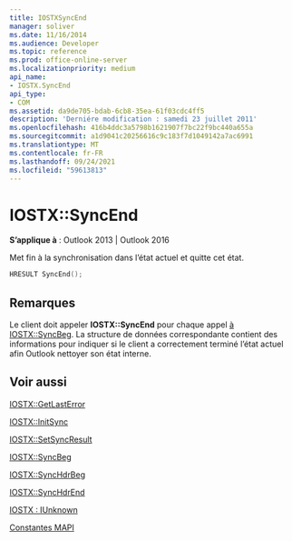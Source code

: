 ```yaml
---
title: IOSTXSyncEnd
manager: soliver
ms.date: 11/16/2014
ms.audience: Developer
ms.topic: reference
ms.prod: office-online-server
ms.localizationpriority: medium
api_name:
- IOSTX.SyncEnd
api_type:
- COM
ms.assetid: da9de705-bdab-6cb8-35ea-61f03cdc4ff5
description: 'Derniére modification : samedi 23 juillet 2011'
ms.openlocfilehash: 416b4ddc3a5798b1621907f7bc22f9bc440a655a
ms.sourcegitcommit: a1d9041c20256616c9c183f7d1049142a7ac6991
ms.translationtype: MT
ms.contentlocale: fr-FR
ms.lasthandoff: 09/24/2021
ms.locfileid: "59613813"
---
```

# <a name="iostxsyncend"></a>IOSTX::SyncEnd

  
  
**S’applique à** : Outlook 2013 | Outlook 2016 
  
Met fin à la synchronisation dans l’état actuel et quitte cet état.
  
```cpp
HRESULT SyncEnd();
```

## <a name="remarks"></a>Remarques

Le client doit appeler **IOSTX::SyncEnd** pour chaque appel [à IOSTX::SyncBeg](iostx-syncbeg.md). La structure de données correspondante contient des informations pour indiquer si le client a correctement terminé l’état actuel afin Outlook nettoyer son état interne.
  
## <a name="see-also"></a>Voir aussi



[IOSTX::GetLastError](iostx-getlasterror.md)
  
[IOSTX::InitSync](iostx-initsync.md)
  
[IOSTX::SetSyncResult](iostx-setsyncresult.md)
  
[IOSTX::SyncBeg](iostx-syncbeg.md)
  
[IOSTX::SyncHdrBeg](iostx-synchdrbeg.md)
  
[IOSTX::SyncHdrEnd](iostx-synchdrend.md)
  
[IOSTX : IUnknown](iostxiunknown.md)


[Constantes MAPI](mapi-constants.md)

